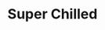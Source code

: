---
ee_id_thing: '2225'
site: '1'
type: '2'
inv_num: 2012-069
add_credit:
url: 2012-069-super-chilled
title: Super Chilled
year: '2012'
display_year: '2012'
medium: Wastebasket, Rockstar Energy cans.
dims: 15 x 11 x 11in
pitch:
ps:
live_url:
youtube:
https://github.com/coryarcangel/alu:
imgs: super-chilled-2012-069-full-database-ih.jpg
subheading:
download:
commission:
related:
layout: things-i-made
---